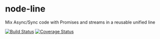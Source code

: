 # node-line
Mix Async/Sync code with Promises and streams in a reusable unified line

[![Build Status](https://travis-ci.org/etabits/node-line.svg?branch=master)](https://travis-ci.org/etabits/node-line)
[![Coverage Status](https://coveralls.io/repos/github/etabits/node-line/badge.svg?branch=master)](https://coveralls.io/github/etabits/node-line?branch=master)
